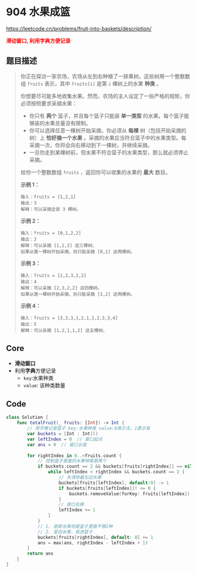 # 904 水果成篮

https://leetcode.cn/problems/fruit-into-baskets/description/

**<font color=red>滑动窗口, 利用字典方便记录</font>**

## 题目描述

> 你正在探访一家农场，农场从左到右种植了一排果树。这些树用一个整数数组 `fruits` 表示，其中 `fruits[i]` 是第 `i` 棵树上的水果 **种类** 。
>
> 你想要尽可能多地收集水果。然而，农场的主人设定了一些严格的规矩，你必须按照要求采摘水果：
>
> - 你只有 **两个** 篮子，并且每个篮子只能装 **单一类型** 的水果。每个篮子能够装的水果总量没有限制。
> - 你可以选择任意一棵树开始采摘，你必须从 **每棵** 树（包括开始采摘的树）上 **恰好摘一个水果** 。采摘的水果应当符合篮子中的水果类型。每采摘一次，你将会向右移动到下一棵树，并继续采摘。
> - 一旦你走到某棵树前，但水果不符合篮子的水果类型，那么就必须停止采摘。
>
> 给你一个整数数组 `fruits` ，返回你可以收集的水果的 **最大** 数目。
>
>  
>
> **示例 1：**
>
> ```
> 输入：fruits = [1,2,1]
> 输出：3
> 解释：可以采摘全部 3 棵树。
> ```
>
> **示例 2：**
>
> ```
> 输入：fruits = [0,1,2,2]
> 输出：3
> 解释：可以采摘 [1,2,2] 这三棵树。
> 如果从第一棵树开始采摘，则只能采摘 [0,1] 这两棵树。
> ```
>
> **示例 3：**
>
> ```
> 输入：fruits = [1,2,3,2,2]
> 输出：4
> 解释：可以采摘 [2,3,2,2] 这四棵树。
> 如果从第一棵树开始采摘，则只能采摘 [1,2] 这两棵树。
> ```
>
> **示例 4：**
>
> ```
> 输入：fruits = [3,3,3,1,2,1,1,2,3,3,4]
> 输出：5
> 解释：可以采摘 [1,2,1,1,2] 这五棵树。
> ```

## Core

- **滑动窗口**
- 利用**字典**方便记录
  - `key`:水果种类 
  - `value`: 该种类数量

## Code

```swift
class Solution {
    func totalFruit(_ fruits: [Int]) -> Int {
        // 用字典记录篮子 key:水果种类 value:0表示无，1表示有
        var buckets = [Int : Int]()
        var leftIndex = 0  // 窗口起点
        var ans = 0  // 窗口长度
        
        for rightIndex in 0..<fruits.count {
            // 控制篮子里面的水果种类是两个
            if buckets.count == 2 && buckets[fruits[rightIndex]] == nil {  // 是新水果，应该进果篮
                while leftIndex < rightIndex && buckets.count == 2 {
                    // 先清除最左边水果
                    buckets[fruits[leftIndex], default:0] -= 1
                    if buckets[fruits[leftIndex]]! <= 0 {
                        buckets.removeValue(forKey: fruits[leftIndex])
                    }
                    // 窗口右移
                    leftIndex += 1
                }
            }
            // 1. 是新水果但是篮子里面不够2种
            // 2. 是旧水果，装进篮子
            buckets[fruits[rightIndex], default: 0] += 1
            ans = max(ans, rightIndex - leftIndex + 1)
        }
        return ans
    }
}
```

















